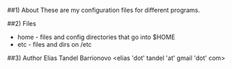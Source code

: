 ##1) About
These are my configuration files for different programs.

##2) Files
 * home - files and config directories that go into $HOME
 * etc  - files and dirs on /etc

##3) Author
Elias Tandel Barrionovo \<elias 'dot' tandel 'at' gmail 'dot' com\>
